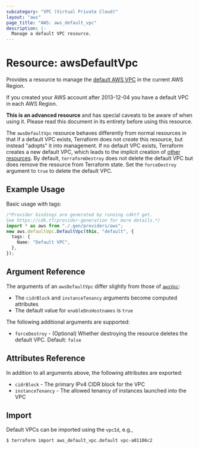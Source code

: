 ```yaml
---
subcategory: "VPC (Virtual Private Cloud)"
layout: "aws"
page_title: "AWS: aws_default_vpc"
description: |-
  Manage a default VPC resource.
---
```


# Resource: awsDefaultVpc

Provides a resource to manage the [default AWS VPC](http://docs.aws.amazon.com/AmazonVPC/latest/UserGuide/default-vpc.html)
in the current AWS Region.

If you created your AWS account after 2013-12-04 you have a default VPC in each AWS Region.

**This is an advanced resource** and has special caveats to be aware of when using it. Please read this document in its entirety before using this resource.

The `awsDefaultVpc` resource behaves differently from normal resources in that if a default VPC exists, Terraform does not *create* this resource, but instead "adopts" it into management.
If no default VPC exists, Terraform creates a new default VPC, which leads to the implicit creation of [other resources](https://docs.aws.amazon.com/vpc/latest/userguide/default-vpc.html#default-vpc-components).
By default, `terraformDestroy` does not delete the default VPC but does remove the resource from Terraform state.
Set the `forceDestroy` argument to `true` to delete the default VPC.

## Example Usage

Basic usage with tags:

```typescript
/*Provider bindings are generated by running cdktf get.
See https://cdk.tf/provider-generation for more details.*/
import * as aws from "./.gen/providers/aws";
new aws.defaultVpc.DefaultVpc(this, "default", {
  tags: {
    Name: "Default VPC",
  },
});

```

## Argument Reference

The arguments of an `awsDefaultVpc` differ slightly from those of [`awsVpc`](vpc.html):

* The `cidrBlock` and `instanceTenancy` arguments become computed attributes
* The default value for `enableDnsHostnames` is `true`

The following additional arguments are supported:

* `forceDestroy` - (Optional) Whether destroying the resource deletes the default VPC. Default: `false`

## Attributes Reference

In addition to all arguments above, the following attributes are exported:

* `cidrBlock` - The primary IPv4 CIDR block for the VPC
* `instanceTenancy` - The allowed tenancy of instances launched into the VPC

## Import

Default VPCs can be imported using the `vpcId`, e.g.,

```console
$ terraform import aws_default_vpc.default vpc-a01106c2
```
